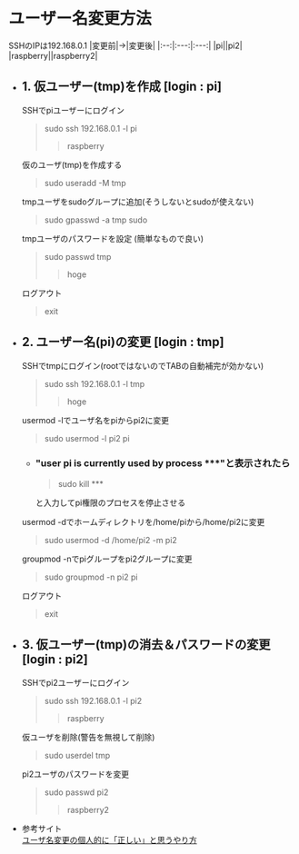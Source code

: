# ユーザー名変更方法
SSHのIPは192.168.0.1
|変更前|→|変更後|
|:--:|:---:|:---:|
|pi||pi2|
|raspberry||raspberry2|

- ## 1. 仮ユーザー(tmp)を作成 [login : pi]   
    SSHでpiユーザーにログイン   
    > sudo ssh 192.168.0.1 -l pi   
    >> raspberry

    仮のユーザ(tmp)を作成する   
    > sudo useradd -M tmp   

    tmpユーザをsudoグループに追加(そうしないとsudoが使えない)   
    > sudo gpasswd -a tmp sudo   

    tmpユーザのパスワードを設定 (簡単なもので良い)  
    > sudo passwd tmp   
    >> hoge

    ログアウト   
    > exit       

- ## 2. ユーザー名(pi)の変更 [login : tmp]    
    SSHでtmpにログイン(rootではないのでTABの自動補完が効かない)   
    > sudo ssh 192.168.0.1 -l tmp    
    >> hoge

    usermod -lでユーザ名をpiからpi2に変更    
    > sudo usermod -l pi2 pi   

    - ### "user pi is currently used by process ***"と表示されたら
        > sudo kill ***
        
        と入力してpi権限のプロセスを停止させる

    usermod -dでホームディレクトリを/home/piから/home/pi2に変更    
    > sudo usermod -d /home/pi2 -m pi2   

    groupmod -nでpiグループをpi2グループに変更    
    > sudo groupmod -n pi2 pi    

    ログアウト    
    > exit

- ## 3. 仮ユーザー(tmp)の消去＆パスワードの変更 [login : pi2]       
    SSHでpi2ユーザーにログイン   
    > sudo ssh 192.168.0.1 -l pi2   
    >> raspberry

    仮ユーザを削除(警告を無視して削除)    
    > sudo userdel tmp    
     
    pi2ユーザのパスワードを変更    
    > sudo passwd pi2   
    >> raspberry2

- 参考サイト   
    [ユーザ名変更の個人的に「正しい」と思うやり方](calendar.google.com/calendar/r)
